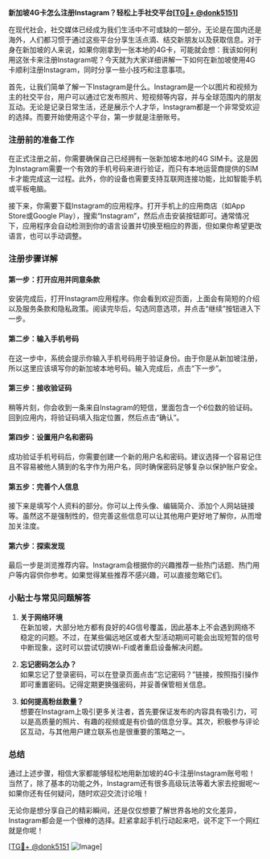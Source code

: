 **新加坡4G卡怎么注册Instagram？轻松上手社交平台[[TG💪+ @donk5151](https://t.me/s/donk5151)]**

在现代社会，社交媒体已经成为我们生活中不可或缺的一部分。无论是在国内还是海外，人们都习惯于通过这些平台分享生活点滴、结交新朋友以及获取信息。对于身在新加坡的人来说，如果你刚拿到一张本地的4G卡，可能就会想：我该如何利用这张卡来注册Instagram呢？今天就为大家详细讲解一下如何在新加坡使用4G卡顺利注册Instagram，同时分享一些小技巧和注意事项。

首先，让我们简单了解一下Instagram是什么。Instagram是一个以图片和视频为主的社交平台，用户可以通过它发布照片、短视频等内容，并与全球范围内的朋友互动。无论是记录日常生活，还是展示个人才华，Instagram都是一个非常受欢迎的选择。而要开始使用这个平台，第一步就是注册账号。

### 注册前的准备工作

在正式注册之前，你需要确保自己已经拥有一张新加坡本地的4G SIM卡。这是因为Instagram需要一个有效的手机号码来进行验证，而只有本地运营商提供的SIM卡才能完成这一过程。此外，你的设备也需要支持互联网连接功能，比如智能手机或平板电脑。

接下来，你需要下载Instagram的应用程序。打开手机上的应用商店（如App Store或Google Play），搜索“Instagram”，然后点击安装按钮即可。通常情况下，应用程序会自动检测到你的语言设置并切换至相应的界面，但如果你希望更改语言，也可以手动调整。

### 注册步骤详解

#### 第一步：打开应用并同意条款
安装完成后，打开Instagram应用程序。你会看到欢迎页面，上面会有简短的介绍以及服务条款和隐私政策。阅读完毕后，勾选同意选项，并点击“继续”按钮进入下一步。

#### 第二步：输入手机号码
在这一步中，系统会提示你输入手机号码用于验证身份。由于你是从新加坡注册，所以这里应该填写你的新加坡本地号码。输入完成后，点击“下一步”。

#### 第三步：接收验证码
稍等片刻，你会收到一条来自Instagram的短信，里面包含一个6位数的验证码。回到应用内，将验证码填入指定位置，然后点击“确认”。

#### 第四步：设置用户名和密码
成功验证手机号码后，你需要创建一个新的用户名和密码。建议选择一个容易记住且不容易被他人猜到的名字作为用户名，同时确保密码足够复杂以保护账户安全。

#### 第五步：完善个人信息
接下来是填写个人资料的部分。你可以上传头像、编辑简介、添加个人网站链接等。虽然这不是强制性的，但完善这些信息可以让其他用户更好地了解你，从而增加关注度。

#### 第六步：探索发现
最后一步是浏览推荐内容。Instagram会根据你的兴趣推荐一些热门话题、热门用户等内容供你参考。如果觉得某些推荐不感兴趣，可以直接忽略它们。

### 小贴士与常见问题解答

1. **关于网络环境**  
   在新加坡，大部分地方都有良好的4G信号覆盖，因此基本上不会遇到网络不稳定的问题。不过，在某些偏远地区或者大型活动期间可能会出现短暂的信号中断现象，这时可以尝试切换Wi-Fi或者重启设备解决问题。

2. **忘记密码怎么办？**  
   如果忘记了登录密码，可以在登录页面点击“忘记密码？”链接，按照指引操作即可重置密码。记得定期更换强密码，并妥善保管相关信息。

3. **如何提高粉丝数量？**  
   想要在Instagram上吸引更多关注者，首先要保证发布的内容具有吸引力，可以是高质量的照片、有趣的视频或是有价值的信息分享。其次，积极参与评论区互动，与其他用户建立联系也是很重要的策略之一。

### 总结

通过上述步骤，相信大家都能够轻松地用新加坡的4G卡注册Instagram账号啦！当然了，除了基本的功能之外，Instagram还有很多高级玩法等着大家去挖掘呢～如果你还有任何疑问，随时欢迎交流讨论哦！

无论你是想分享自己的精彩瞬间，还是仅仅想要了解世界各地的文化差异，Instagram都会是一个很棒的选择。赶紧拿起手机行动起来吧，说不定下一个网红就是你呢！

[[TG💪+ @donk5151](https://t.me/s/donk5151) ![Image](https://i.postimg.cc/rwNCRYN7/Snipaste-2025-04-30-17-27-05.png)]